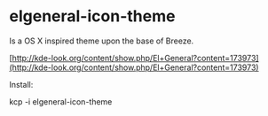 # elgeneral-icon-theme
 Is a OS X inspired theme upon the base of Breeze.
 
 [http://kde-look.org/content/show.php/El+General?content=173973](http://kde-look.org/content/show.php/El+General?content=173973)
 
 
Install:

kcp -i elgeneral-icon-theme
